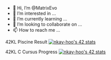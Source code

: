 - 👋 Hi, I’m @MatrixEvo
- 👀 I’m interested in ...
- 🌱 I’m currently learning ...
- 💞️ I’m looking to collaborate on ...
- 📫 How to reach me ...

<!---
MatrixEvo/MatrixEvo is a ✨ special ✨ repository because its `README.md` (this file) appears on your GitHub profile.
You can click the Preview link to take a look at your changes.
--->

42KL Piscine Result
[![nkay-hoo's 42 stats](https://badge42.vercel.app/api/v2/cl2ok7m07003009ldmfizrf54/stats?cursusId=9&coalitionId=piscine)](https://github.com/JaeSeoKim/badge42)

42KL C Cursus Progress
[![nkay-hoo's 42 stats](https://badge42.vercel.app/api/v2/cl2ok7m07003009ldmfizrf54/stats?cursusId=21&coalitionId=181)](https://github.com/JaeSeoKim/badge42)
